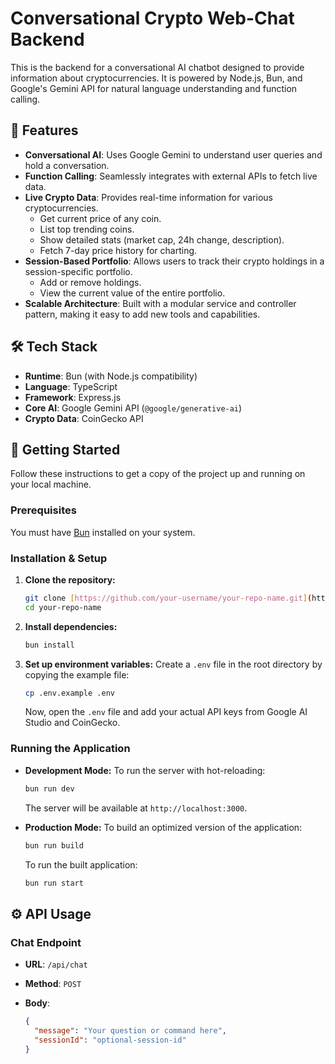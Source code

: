 # Conversational Crypto Web-Chat Backend

This is the backend for a conversational AI chatbot designed to provide information about cryptocurrencies. It is powered by Node.js, Bun, and Google's Gemini API for natural language understanding and function calling.

## 🌟 Features

- **Conversational AI**: Uses Google Gemini to understand user queries and hold a conversation.
- **Function Calling**: Seamlessly integrates with external APIs to fetch live data.
- **Live Crypto Data**: Provides real-time information for various cryptocurrencies.
  - Get current price of any coin.
  - List top trending coins.
  - Show detailed stats (market cap, 24h change, description).
  - Fetch 7-day price history for charting.
- **Session-Based Portfolio**: Allows users to track their crypto holdings in a session-specific portfolio.
  - Add or remove holdings.
  - View the current value of the entire portfolio.
- **Scalable Architecture**: Built with a modular service and controller pattern, making it easy to add new tools and capabilities.

## 🛠️ Tech Stack

- **Runtime**: Bun (with Node.js compatibility)
- **Language**: TypeScript
- **Framework**: Express.js
- **Core AI**: Google Gemini API (`@google/generative-ai`)
- **Crypto Data**: CoinGecko API

## 🚀 Getting Started

Follow these instructions to get a copy of the project up and running on your local machine.

### Prerequisites

You must have [Bun](https://bun.sh/) installed on your system.

### Installation & Setup

1.  **Clone the repository:**
    ```bash
    git clone [https://github.com/your-username/your-repo-name.git](https://github.com/your-username/your-repo-name.git)
    cd your-repo-name
    ```

2.  **Install dependencies:**
    ```bash
    bun install
    ```

3.  **Set up environment variables:**
    Create a `.env` file in the root directory by copying the example file:
    ```bash
    cp .env.example .env
    ```
    Now, open the `.env` file and add your actual API keys from Google AI Studio and CoinGecko.

### Running the Application

-   **Development Mode:**
    To run the server with hot-reloading:
    ```bash
    bun run dev
    ```
    The server will be available at `http://localhost:3000`.

-   **Production Mode:**
    To build an optimized version of the application:
    ```bash
    bun run build
    ```
    To run the built application:
    ```bash
    bun run start
    ```

## ⚙️ API Usage

### Chat Endpoint

- **URL**: `/api/chat`
- **Method**: `POST`
- **Body**:

  ```json
  {
    "message": "Your question or command here",
    "sessionId": "optional-session-id"
  }